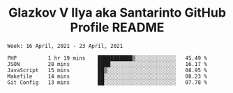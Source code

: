 <h1 align="center">Glazkov V Ilya aka Santarinto GitHub Profile README</h1>

<!--START_SECTION:waka-->
```text
Week: 16 April, 2021 - 23 April, 2021

PHP          1 hr 19 mins    ███████████▒░░░░░░░░░░░░░   45.49 % 
JSON         28 mins         ████░░░░░░░░░░░░░░░░░░░░░   16.17 % 
JavaScript   15 mins         ██▒░░░░░░░░░░░░░░░░░░░░░░   08.95 % 
Makefile     14 mins         ██░░░░░░░░░░░░░░░░░░░░░░░   08.23 % 
Git Config   13 mins         ██░░░░░░░░░░░░░░░░░░░░░░░   07.78 % 
```
<!--END_SECTION:waka-->